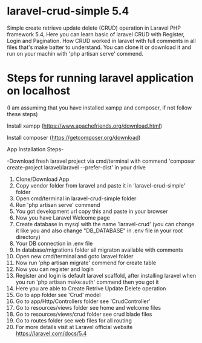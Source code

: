 # laravel-crud-simple 5.4
Simple create retrieve update delete (CRUD) operation in Laravel PHP framework 5.4,
Here you can learn basic of laravel CRUD with Register, Login and Pagination. 
How CRUD worked in laravel with full comments in all files that's make batter to understand.
You can clone it or download it and run on your machin with 'php artisan serve' commend.

# Steps for running laravel application on localhost
(I am assumimg that you have installed xampp and composer, if not follow these steps)

Install xampp (https://www.apachefriends.org/download.html)

Install composer (https://getcomposer.org/download)

App Installation Steps-

-Download fresh laravel project via cmd/terminal with commend 'composer create-project laravel/laravel --prefer-dist' in your drive
1) Clone/Download App
2) Copy vendor folder from laravel and paste it in 'laravel-crud-simple' folder
3) Open cmd/terminal in laravel-crud-simple folder
4) Run 'php artisan serve' commend
5) You got development url copy this and paste in your browser
6) Now you have Laravel Welcome page
7) Create database in mysql with the name 'laravel-crud' (you can change it like you and also change "DB_DATABASE" in .env file in your root directory)
8) Your DB connection in .env file
9) In database/migrations folder all migraton available with comments
10) Open new cmd/terminal and goto laravel folder
11) Now run 'php artisan migrate' commend for create table
12) Now you can register and login
13) Register and login is default laravel scaffold, after installing laravel when you run 'php artisan make:auth' commend then you got it
14) Here you are able to Create Retrive Update Delete operation
15) Go to app folder see 'Crud' model
16) Go to app/Http/Controllers folder see 'CrudController'
17) Go to resources/views folder see home and welcome files
18) Go to resources/views/crud folder see crud blade files
19) Go to routes folder see web files for all routing
20) For more details visit at Laravel official website https://laravel.com/docs/5.4
